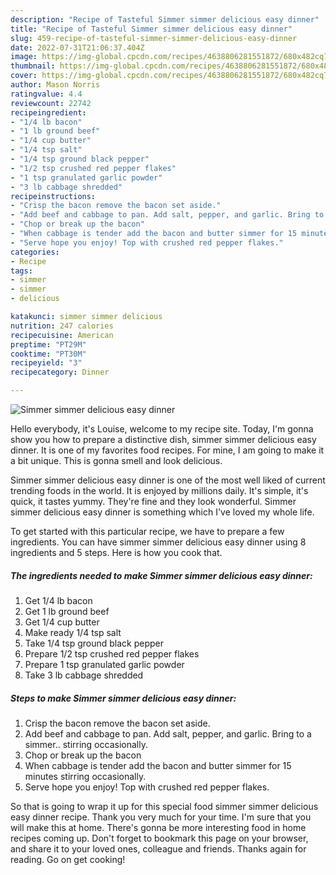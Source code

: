 ```yaml
---
description: "Recipe of Tasteful Simmer simmer delicious easy dinner"
title: "Recipe of Tasteful Simmer simmer delicious easy dinner"
slug: 459-recipe-of-tasteful-simmer-simmer-delicious-easy-dinner
date: 2022-07-31T21:06:37.404Z
image: https://img-global.cpcdn.com/recipes/4638806281551872/680x482cq70/simmer-simmer-delicious-easy-dinner-recipe-main-photo.jpg
thumbnail: https://img-global.cpcdn.com/recipes/4638806281551872/680x482cq70/simmer-simmer-delicious-easy-dinner-recipe-main-photo.jpg
cover: https://img-global.cpcdn.com/recipes/4638806281551872/680x482cq70/simmer-simmer-delicious-easy-dinner-recipe-main-photo.jpg
author: Mason Norris
ratingvalue: 4.4
reviewcount: 22742
recipeingredient:
- "1/4 lb bacon"
- "1 lb ground beef"
- "1/4 cup butter"
- "1/4 tsp salt"
- "1/4 tsp ground black pepper"
- "1/2 tsp crushed red pepper flakes"
- "1 tsp granulated garlic powder"
- "3 lb cabbage shredded"
recipeinstructions:
- "Crisp the bacon remove the bacon set aside."
- "Add beef and cabbage to pan. Add salt, pepper, and garlic. Bring to a simmer.. stirring occasionally."
- "Chop or break up the bacon"
- "When cabbage is tender add the bacon and butter simmer for 15 minutes stirring occasionally."
- "Serve hope you enjoy! Top with crushed red pepper flakes."
categories:
- Recipe
tags:
- simmer
- simmer
- delicious

katakunci: simmer simmer delicious 
nutrition: 247 calories
recipecuisine: American
preptime: "PT29M"
cooktime: "PT30M"
recipeyield: "3"
recipecategory: Dinner

---
```



![Simmer simmer delicious easy dinner](https://img-global.cpcdn.com/recipes/4638806281551872/680x482cq70/simmer-simmer-delicious-easy-dinner-recipe-main-photo.jpg)

Hello everybody, it's Louise, welcome to my recipe site. Today, I'm gonna show you how to prepare a distinctive dish, simmer simmer delicious easy dinner. It is one of my favorites food recipes. For mine, I am going to make it a bit unique. This is gonna smell and look delicious.

Simmer simmer delicious easy dinner is one of the most well liked of current trending foods in the world. It is enjoyed by millions daily. It's simple, it's quick, it tastes yummy. They're fine and they look wonderful. Simmer simmer delicious easy dinner is something which I've loved my whole life.




To get started with this particular recipe, we have to prepare a few ingredients. You can have simmer simmer delicious easy dinner using 8 ingredients and 5 steps. Here is how you cook that.

<!--inarticleads1-->

##### The ingredients needed to make Simmer simmer delicious easy dinner:

1. Get 1/4 lb bacon
1. Get 1 lb ground beef
1. Get 1/4 cup butter
1. Make ready 1/4 tsp salt
1. Take 1/4 tsp ground black pepper
1. Prepare 1/2 tsp crushed red pepper flakes
1. Prepare 1 tsp granulated garlic powder
1. Take 3 lb cabbage shredded




<!--inarticleads2-->

##### Steps to make Simmer simmer delicious easy dinner:

1. Crisp the bacon remove the bacon set aside.
1. Add beef and cabbage to pan. Add salt, pepper, and garlic. Bring to a simmer.. stirring occasionally.
1. Chop or break up the bacon
1. When cabbage is tender add the bacon and butter simmer for 15 minutes stirring occasionally.
1. Serve hope you enjoy! Top with crushed red pepper flakes.




So that is going to wrap it up for this special food simmer simmer delicious easy dinner recipe. Thank you very much for your time. I'm sure that you will make this at home. There's gonna be more interesting food in home recipes coming up. Don't forget to bookmark this page on your browser, and share it to your loved ones, colleague and friends. Thanks again for reading. Go on get cooking!
